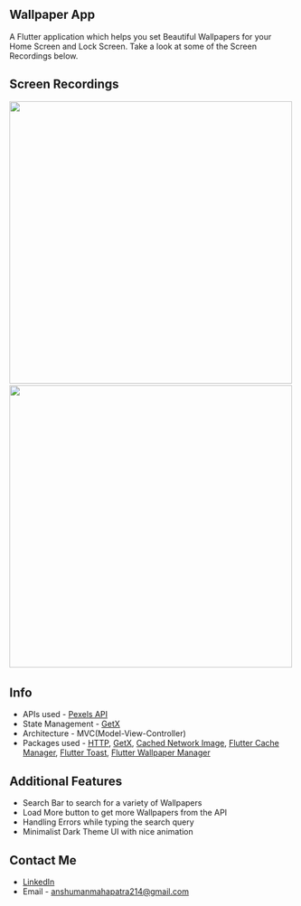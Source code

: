## Wallpaper App
A Flutter application which helps you set Beautiful Wallpapers for your Home Screen and Lock Screen. Take a look at some of the Screen Recordings below.

## Screen Recordings
<img src="assets/screen_recordings/screen_recording1.gif" height="500em" />&nbsp;
<img src="assets/screen_recordings/screen_recording2.gif" height="500em" />&nbsp;

## Info
* APIs used - [Pexels API](https://www.pexels.com/api/)
* State Management - [GetX](https://pub.dev/packages/get)
* Architecture - MVC(Model-View-Controller)
* Packages used - [HTTP](https://pub.dev/packages/http), [GetX](https://pub.dev/packages/get), [Cached Network Image](https://pub.dev/packages/cached_network_image), [Flutter Cache Manager](https://pub.dev/packages/flutter_cache_manager), [Flutter Toast](https://pub.dev/packages/fluttertoast), [Flutter Wallpaper Manager](https://pub.dev/packages/flutter_wallpaper_manager)

## Additional Features
* Search Bar to search for a variety of Wallpapers
* Load More button to get more Wallpapers from the API
* Handling Errors while typing the search query
* Minimalist Dark Theme UI with nice animation

## Contact Me
* [LinkedIn](https://www.linkedin.com/in/anshuman-mahapatra/)
* Email - anshumanmahapatra214@gmail.com
